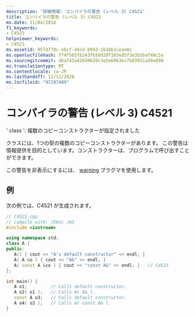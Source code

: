 ```yaml
---
description: '詳細情報: コンパイラの警告 (レベル 3) C4521'
title: コンパイラの警告 (レベル 3) C4521
ms.date: 11/04/2016
f1_keywords:
- C4521
helpviewer_keywords:
- C4521
ms.assetid: 057d770c-ebcf-44cd-b943-1b1bb1ceaa8c
ms.openlocfilehash: ff4f565fb243fb5dd2df165ed5f3e3b1baf40c5a
ms.sourcegitcommit: d6af41e42699628c3e2e6063ec7b03931a49a098
ms.translationtype: MT
ms.contentlocale: ja-JP
ms.lasthandoff: 12/11/2020
ms.locfileid: "97297409"
---
```

# <a name="compiler-warning-level-3-c4521"></a>コンパイラの警告 (レベル 3) C4521

' class ': 複数のコピーコンストラクターが指定されました

クラスには、1つの型の複数のコピーコンストラクターがあります。 この警告は情報提供を目的としています。コンストラクターは、プログラムで呼び出すことができます。

この警告を非表示にするには、 [warning](../../preprocessor/warning.md) プラグマを使用します。

## <a name="example"></a>例

次の例では、C4521 が生成されます。

```cpp
// C4521.cpp
// compile with: /EHsc /W3
#include <iostream>

using namespace std;
class A {
public:
   A() { cout << "A's default constructor" << endl; }
   A( A &o ) { cout << "A&" << endl; }
   A( const A &co ) { cout << "const A&" << endl; }   // C4521
};

int main() {
   A o1;         // Calls default constructor.
   A o2( o1 );   // Calls A( A& ).
   const A o3;   // Calls default constructor.
   A o4( o3 );   // Calls A( const A& ).
}
```

